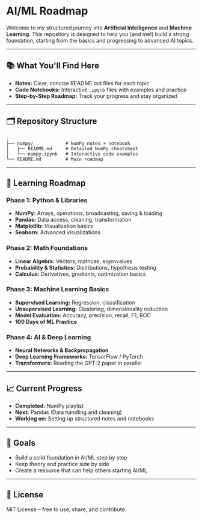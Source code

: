 
# AI/ML Roadmap

Welcome to my structured journey into **Artificial Intelligence** and **Machine Learning**. This repository is designed to help you (and me!) build a strong foundation, starting from the basics and progressing to advanced AI topics.

***

## 📚 What You'll Find Here

- **Notes:** Clear, concise README.md files for each topic
- **Code Notebooks:** Interactive `.ipynb` files with examples and practice
- **Step-by-Step Roadmap:** Track your progress and stay organized

***

## 🗂️ Repository Structure

```
.
├── numpy/            # NumPy notes + notebook
│   ├── README.md     # Detailed NumPy cheatsheet
│   └── numpy.ipynb   # Interactive code examples
└── README.md         # Main roadmap
```


***

## 🚦 Learning Roadmap

### **Phase 1: Python \& Libraries**

- **NumPy:** Arrays, operations, broadcasting, saving \& loading
- **Pandas:** Data access, cleaning, transformation
- **Matplotlib:** Visualization basics
- **Seaborn:** Advanced visualizations


### **Phase 2: Math Foundations**

- **Linear Algebra:** Vectors, matrices, eigenvalues
- **Probability \& Statistics:** Distributions, hypothesis testing
- **Calculus:** Derivatives, gradients, optimization basics


### **Phase 3: Machine Learning Basics**

- **Supervised Learning:** Regression, classification
- **Unsupervised Learning:** Clustering, dimensionality reduction
- **Model Evaluation:** Accuracy, precision, recall, F1, ROC
- **100 Days of ML Practice**


### **Phase 4: AI \& Deep Learning**

- **Neural Networks \& Backpropagation**
- **Deep Learning Frameworks:** TensorFlow / PyTorch
- **Transformers:** Reading the GPT-2 paper in parallel

***

## 📈 Current Progress

- **Completed:** NumPy playlist
- **Next:** Pandas (Data handling and cleaning)
- **Working on:** Setting up structured notes and notebooks

***

## 🎯 Goals

- Build a solid foundation in AI/ML step by step
- Keep theory and practice side by side
- Create a resource that can help others starting AI/ML

***

## 📄 License

MIT License – free to use, share, and contribute.

